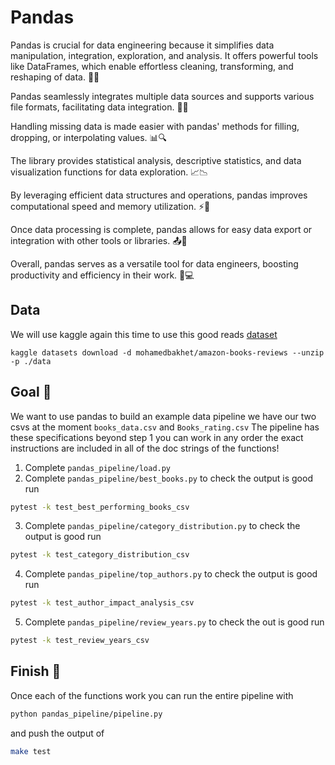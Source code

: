 # Pandas

Pandas is crucial for data engineering because it simplifies data manipulation, integration, exploration, and analysis. It offers powerful tools like DataFrames, which enable effortless cleaning, transforming, and reshaping of data. 🧹💪

Pandas seamlessly integrates multiple data sources and supports various file formats, facilitating data integration. 📂🔄

Handling missing data is made easier with pandas' methods for filling, dropping, or interpolating values. 📊🔍

The library provides statistical analysis, descriptive statistics, and data visualization functions for data exploration. 📈📉

By leveraging efficient data structures and operations, pandas improves computational speed and memory utilization. ⚡💾

Once data processing is complete, pandas allows for easy data export or integration with other tools or libraries. 📤🔧

Overall, pandas serves as a versatile tool for data engineers, boosting productivity and efficiency in their work. 🐼💻

## Data

We will use kaggle again this time to use this good reads [dataset](https://www.kaggle.com/datasets/mohamedbakhet/amazon-books-reviews)

```
kaggle datasets download -d mohamedbakhet/amazon-books-reviews --unzip -p ./data
```

## Goal 🎯

We want to use pandas to build an example data pipeline we have our two csvs at the moment `books_data.csv` and `Books_rating.csv` The pipeline has these specifications beyond step 1 you can work in any order the exact instructions are included in all of the doc strings of the functions!

1. Complete `pandas_pipeline/load.py`
2. Complete `pandas_pipeline/best_books.py` to check the output is good run
```bash
pytest -k test_best_performing_books_csv
```
3. Complete `pandas_pipeline/category_distribution.py` to check the output is good run
```bash
pytest -k test_category_distribution_csv
```
4. Complete `pandas_pipeline/top_authors.py` to check the output is good run
```bash
pytest -k test_author_impact_analysis_csv
```
5. Complete `pandas_pipeline/review_years.py` to check the out is good run
```bash
pytest -k test_review_years_csv
```

## Finish 🏁

Once each of the functions work you can run the entire pipeline with

```bash
python pandas_pipeline/pipeline.py
```

and push the output of

```bash
make test
```
